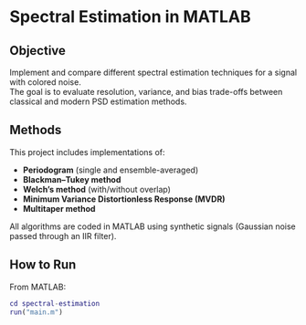 # Spectral Estimation in MATLAB

## Objective
Implement and compare different spectral estimation techniques for a signal with colored noise.  
The goal is to evaluate resolution, variance, and bias trade-offs between classical and modern PSD estimation methods.

## Methods
This project includes implementations of:
- **Periodogram** (single and ensemble-averaged)
- **Blackman–Tukey method**
- **Welch’s method** (with/without overlap)
- **Minimum Variance Distortionless Response (MVDR)**
- **Multitaper method**

All algorithms are coded in MATLAB using synthetic signals (Gaussian noise passed through an IIR filter).

## How to Run
From MATLAB:
```matlab
cd spectral-estimation
run("main.m")

